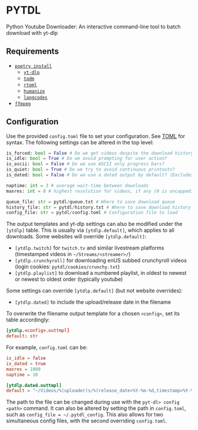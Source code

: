 # PYTDL
Python Youtube Downloader: An interactive command-line tool to batch download with yt-dlp

## Requirements

- [`poetry install`](https://python-poetry.org/)
  + [`yt-dlp`](https://github.com/yt-dlp/yt-dlp)
  + [`tqdm`](https://github.com/tqdm/tqdm)
  + [`rtoml`](https://pypi.org/project/rtoml/)
  + [`humanize`](https://github.com/jmoiron/humanize)
  + [`langcodes`](https://pypi.org/project/langcodes/)
- [`ffmpeg`](https://ffmpeg.org)

## Configuration

Use the provided `config.toml` file to set your configuration. See [TOML](toml.io/en/) for syntax.
The following settings can be altered in the top level:

```py
is_forced: bool = False # Do we get videos despite the download history?
is_idle: bool = True # Do we avoid prompting for user action?
is_ascii: bool = False # Do we use ASCII only progress bars?
is_quiet: bool = True # Do we try to avoid continuous printouts?
is_dated: bool = False # Do we use a dated output by default? (Excludes site-specific downloads i.e. twitch.tv)

naptime: int = 3 # average wait-time between downloads
maxres: int = 0 # highest resolution for videos, if any (0 is uncapped)

queue_file: str = pytdl/queue.txt # Where to save download queue
history_file: str = pytdl/history.txt # Where to save download history
config_file: str = pytdl/config.toml # Configuration file to load
```

The output templates and yt-dlp settings can also be modified under the `[ytdlp]` table.
This is usually via `[ytdlp.default]`, which applies to all downloads.
Some websites will override `[ytdlp.default]`:
- `[ytdlp.twitch]` for `twitch.tv` and similar livestream platforms (timestamped videos in `~/Streams/<streamer>/`)
- `[ytdlp.crunchyroll]` for downloading enUS subbed crunchyroll videos (login cookies: `pytdl/cookies/crunchy.txt`)
- `[ytdlp.playlist]` to download a numbered playlist, in oldest to newest or newest to oldest order (typically youtube)

Some settings can override `[ytdlp.default]` (but not website overrides):
- `[ytdlp.dated]` to include the upload/release date in the filename

To overwrite the filename output template for a chosen `<config>`, set its table accordingly:
```toml
[ytdlp.<config>.outtmpl]
default: str
```

For example, `config.toml` can be:

```toml
is_idle = false
is_dated = true
maxres = 1080
naptime = 10

[ytdlp.dated.outtmpl]
default = "~/Videos/%(uploader)s/%(release_date>%Y-%m-%d,timestamp>%Y-%m-%d,upload_date>%Y-%m-%d|20xx-xx-xx)s %(title)s [%(id)s].%(ext)s"
```

The path to the file can be changed during use with the `pyt-dl> config <path>` command.
It can also be altered by setting the path in `config.toml`, such as `config_file = ~/.pytdl_config`.
This also allows for two simultaneous config files, with the second overriding `config.toml`.
